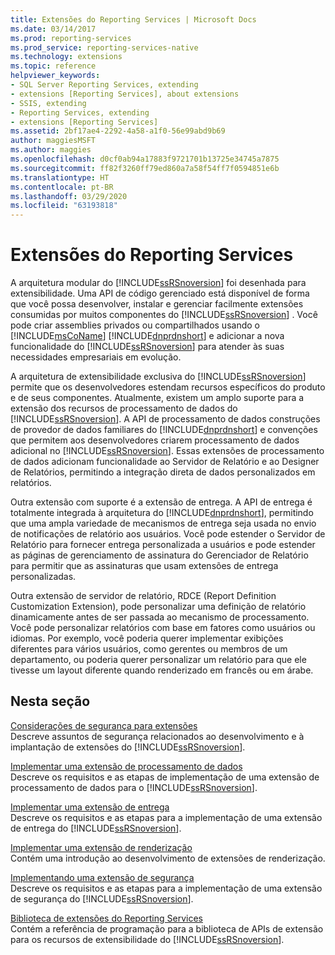 ```yaml
---
title: Extensões do Reporting Services | Microsoft Docs
ms.date: 03/14/2017
ms.prod: reporting-services
ms.prod_service: reporting-services-native
ms.technology: extensions
ms.topic: reference
helpviewer_keywords:
- SQL Server Reporting Services, extending
- extensions [Reporting Services], about extensions
- SSIS, extending
- Reporting Services, extending
- extensions [Reporting Services]
ms.assetid: 2bf17ae4-2292-4a58-a1f0-56e99abd9b69
author: maggiesMSFT
ms.author: maggies
ms.openlocfilehash: d0cf0ab94a17883f9721701b13725e34745a7875
ms.sourcegitcommit: ff82f3260ff79ed860a7a58f54ff7f0594851e6b
ms.translationtype: HT
ms.contentlocale: pt-BR
ms.lasthandoff: 03/29/2020
ms.locfileid: "63193818"
---
```

# <a name="reporting-services-extensions"></a>Extensões do Reporting Services
  A arquitetura modular do [!INCLUDE[ssRSnoversion](../../includes/ssrsnoversion-md.md)] foi desenhada para extensibilidade. Uma API de código gerenciado está disponível de forma que você possa desenvolver, instalar e gerenciar facilmente extensões consumidas por muitos componentes do [!INCLUDE[ssRSnoversion](../../includes/ssrsnoversion-md.md)] . Você pode criar assemblies privados ou compartilhados usando o [!INCLUDE[msCoName](../../includes/msconame-md.md)] [!INCLUDE[dnprdnshort](../../includes/dnprdnshort-md.md)] e adicionar a nova funcionalidade do [!INCLUDE[ssRSnoversion](../../includes/ssrsnoversion-md.md)] para atender às suas necessidades empresariais em evolução.  
  
 A arquitetura de extensibilidade exclusiva do [!INCLUDE[ssRSnoversion](../../includes/ssrsnoversion-md.md)] permite que os desenvolvedores estendam recursos específicos do produto e de seus componentes. Atualmente, existem um amplo suporte para a extensão dos recursos de processamento de dados do [!INCLUDE[ssRSnoversion](../../includes/ssrsnoversion-md.md)]. A API de processamento de dados construções de provedor de dados familiares do [!INCLUDE[dnprdnshort](../../includes/dnprdnshort-md.md)] e convenções que permitem aos desenvolvedores criarem processamento de dados adicional no [!INCLUDE[ssRSnoversion](../../includes/ssrsnoversion-md.md)]. Essas extensões de processamento de dados adicionam funcionalidade ao Servidor de Relatório e ao Designer de Relatórios, permitindo a integração direta de dados personalizados em relatórios.  
  
 Outra extensão com suporte é a extensão de entrega. A API de entrega é totalmente integrada à arquitetura do [!INCLUDE[dnprdnshort](../../includes/dnprdnshort-md.md)], permitindo que uma ampla variedade de mecanismos de entrega seja usada no envio de notificações de relatório aos usuários. Você pode estender o Servidor de Relatório para fornecer entrega personalizada a usuários e pode estender as páginas de gerenciamento de assinatura do Gerenciador de Relatório para permitir que as assinaturas que usam extensões de entrega personalizadas.  
  
 Outra extensão de servidor de relatório, RDCE (Report Definition Customization Extension), pode personalizar uma definição de relatório dinamicamente antes de ser passada ao mecanismo de processamento. Você pode personalizar relatórios com base em fatores como usuários ou idiomas. Por exemplo, você poderia querer implementar exibições diferentes para vários usuários, como gerentes ou membros de um departamento, ou poderia querer personalizar um relatório para que ele tivesse um layout diferente quando renderizado em francês ou em árabe.  
  
## <a name="in-this-section"></a>Nesta seção  
 [Considerações de segurança para extensões](../../reporting-services/extensions/security-considerations-for-extensions.md)  
 Descreve assuntos de segurança relacionados ao desenvolvimento e à implantação de extensões do [!INCLUDE[ssRSnoversion](../../includes/ssrsnoversion-md.md)].  
  
 [Implementar uma extensão de processamento de dados](../../reporting-services/extensions/data-processing/implementing-a-data-processing-extension.md)  
 Descreve os requisitos e as etapas de implementação de uma extensão de processamento de dados para o [!INCLUDE[ssRSnoversion](../../includes/ssrsnoversion-md.md)].  
  
 [Implementar uma extensão de entrega](../../reporting-services/extensions/delivery-extension/implementing-a-delivery-extension.md)  
 Descreve os requisitos e as etapas para a implementação de uma extensão de entrega do [!INCLUDE[ssRSnoversion](../../includes/ssrsnoversion-md.md)].  
  
 [Implementar uma extensão de renderização](../../reporting-services/extensions/rendering-extension/implementing-a-rendering-extension.md)  
 Contém uma introdução ao desenvolvimento de extensões de renderização.  
  
 [Implementando uma extensão de segurança](../../reporting-services/extensions/security-extension/implementing-a-security-extension.md)  
 Descreve os requisitos e as etapas para a implementação de uma extensão de segurança do [!INCLUDE[ssRSnoversion](../../includes/ssrsnoversion-md.md)].  
  
 [Biblioteca de extensões do Reporting Services](../../reporting-services/extensions/reporting-services-extension-library.md)  
 Contém a referência de programação para a biblioteca de APIs de extensão para os recursos de extensibilidade do [!INCLUDE[ssRSnoversion](../../includes/ssrsnoversion-md.md)].  
  
  

